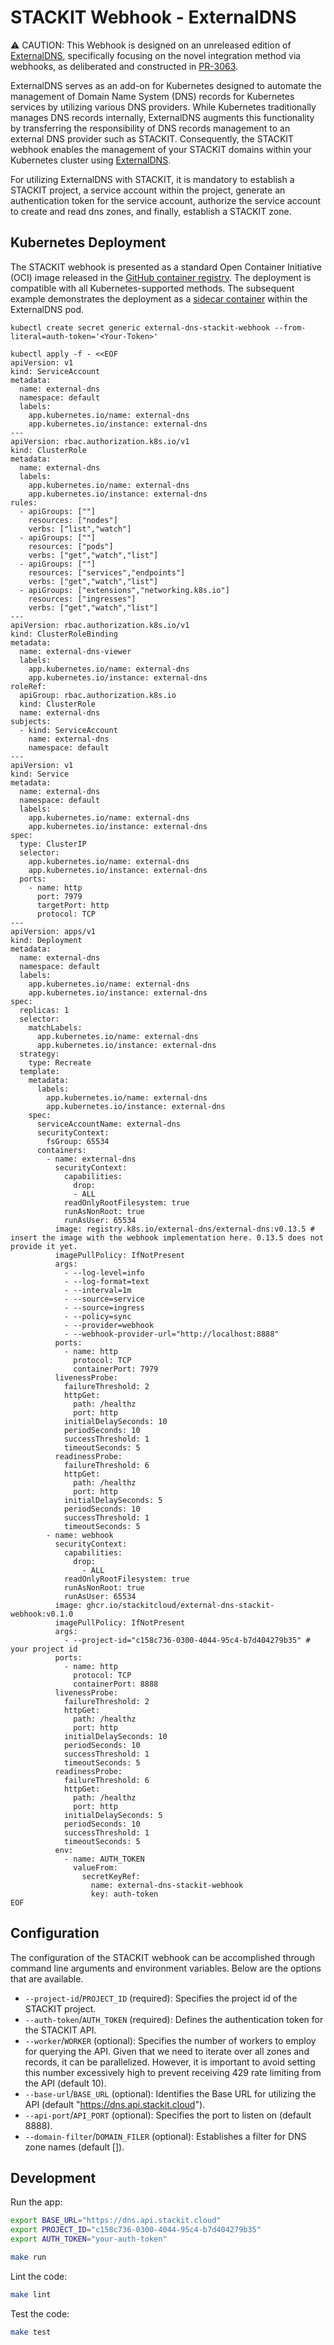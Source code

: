 # STACKIT Webhook - ExternalDNS

⚠️ CAUTION: This Webhook is designed on an unreleased edition of 
[ExternalDNS](https://github.com/kubernetes-sigs/external-dns), specifically focusing on the novel integration 
method via webhooks, as deliberated and constructed 
in [PR-3063](https://github.com/kubernetes-sigs/external-dns/pull/3063).

ExternalDNS serves as an add-on for Kubernetes designed to automate the management of Domain Name System (DNS) 
records for Kubernetes services by utilizing various DNS providers. While Kubernetes traditionally manages DNS 
records internally, ExternalDNS augments this functionality by transferring the responsibility of DNS records 
management to an external DNS provider such as STACKIT. Consequently, the STACKIT webhook enables the management 
of your STACKIT domains within your Kubernetes cluster using 
[ExternalDNS](https://github.com/kubernetes-sigs/external-dns).

For utilizing ExternalDNS with STACKIT, it is mandatory to establish a STACKIT project, a service account 
within the project, generate an authentication token for the service account, authorize the service account 
to create and read dns zones, and finally, establish a STACKIT zone.

## Kubernetes Deployment
The STACKIT webhook is presented as a standard Open Container Initiative (OCI) image released in the 
[GitHub container registry](https://github.com/stackitcloud/external-dns-stackit-webhook/pkgs/container/external-dns-stackit-webhook). 
The deployment is compatible with all Kubernetes-supported methods. The subsequent example 
demonstrates the deployment as a 
[sidecar container](https://kubernetes.io/docs/concepts/workloads/pods/#workload-resources-for-managing-pods) 
within the ExternalDNS pod.

```shell 
kubectl create secret generic external-dns-stackit-webhook --from-literal=auth-token='<Your-Token>'

kubectl apply -f - <<EOF
apiVersion: v1
kind: ServiceAccount
metadata:
  name: external-dns
  namespace: default
  labels:
    app.kubernetes.io/name: external-dns
    app.kubernetes.io/instance: external-dns
---
apiVersion: rbac.authorization.k8s.io/v1
kind: ClusterRole
metadata:
  name: external-dns
  labels:
    app.kubernetes.io/name: external-dns
    app.kubernetes.io/instance: external-dns
rules:
  - apiGroups: [""]
    resources: ["nodes"]
    verbs: ["list","watch"]
  - apiGroups: [""]
    resources: ["pods"]
    verbs: ["get","watch","list"]
  - apiGroups: [""]
    resources: ["services","endpoints"]
    verbs: ["get","watch","list"]
  - apiGroups: ["extensions","networking.k8s.io"]
    resources: ["ingresses"]
    verbs: ["get","watch","list"]
---
apiVersion: rbac.authorization.k8s.io/v1
kind: ClusterRoleBinding
metadata:
  name: external-dns-viewer
  labels:
    app.kubernetes.io/name: external-dns
    app.kubernetes.io/instance: external-dns
roleRef:
  apiGroup: rbac.authorization.k8s.io
  kind: ClusterRole
  name: external-dns
subjects:
  - kind: ServiceAccount
    name: external-dns
    namespace: default
---
apiVersion: v1
kind: Service
metadata:
  name: external-dns
  namespace: default
  labels:
    app.kubernetes.io/name: external-dns
    app.kubernetes.io/instance: external-dns
spec:
  type: ClusterIP
  selector:
    app.kubernetes.io/name: external-dns
    app.kubernetes.io/instance: external-dns
  ports:
    - name: http
      port: 7979
      targetPort: http
      protocol: TCP
---
apiVersion: apps/v1
kind: Deployment
metadata:
  name: external-dns
  namespace: default
  labels:
    app.kubernetes.io/name: external-dns
    app.kubernetes.io/instance: external-dns
spec:
  replicas: 1
  selector:
    matchLabels:
      app.kubernetes.io/name: external-dns
      app.kubernetes.io/instance: external-dns
  strategy:
    type: Recreate
  template:
    metadata:
      labels:
        app.kubernetes.io/name: external-dns
        app.kubernetes.io/instance: external-dns
    spec:
      serviceAccountName: external-dns
      securityContext:
        fsGroup: 65534
      containers:
        - name: external-dns
          securityContext:
            capabilities:
              drop:
              - ALL
            readOnlyRootFilesystem: true
            runAsNonRoot: true
            runAsUser: 65534
          image: registry.k8s.io/external-dns/external-dns:v0.13.5 # insert the image with the webhook implementation here. 0.13.5 does not provide it yet.
          imagePullPolicy: IfNotPresent
          args:
            - --log-level=info
            - --log-format=text
            - --interval=1m
            - --source=service
            - --source=ingress
            - --policy=sync
            - --provider=webhook
            - --webhook-provider-url="http://localhost:8888"
          ports:
            - name: http
              protocol: TCP
              containerPort: 7979
          livenessProbe:
            failureThreshold: 2
            httpGet:
              path: /healthz
              port: http
            initialDelaySeconds: 10
            periodSeconds: 10
            successThreshold: 1
            timeoutSeconds: 5
          readinessProbe:
            failureThreshold: 6
            httpGet:
              path: /healthz
              port: http
            initialDelaySeconds: 5
            periodSeconds: 10
            successThreshold: 1
            timeoutSeconds: 5
        - name: webhook
          securityContext:
            capabilities:
              drop:
                - ALL
            readOnlyRootFilesystem: true
            runAsNonRoot: true
            runAsUser: 65534
          image: ghcr.io/stackitcloud/external-dns-stackit-webhook:v0.1.0
          imagePullPolicy: IfNotPresent
          args:
            - --project-id="c158c736-0300-4044-95c4-b7d404279b35" # your project id
          ports:
            - name: http
              protocol: TCP
              containerPort: 8888
          livenessProbe:
            failureThreshold: 2
            httpGet:
              path: /healthz
              port: http
            initialDelaySeconds: 10
            periodSeconds: 10
            successThreshold: 1
            timeoutSeconds: 5
          readinessProbe:
            failureThreshold: 6
            httpGet:
              path: /healthz
              port: http
            initialDelaySeconds: 5
            periodSeconds: 10
            successThreshold: 1
            timeoutSeconds: 5
          env:
            - name: AUTH_TOKEN
              valueFrom:
                secretKeyRef:
                  name: external-dns-stackit-webhook
                  key: auth-token
EOF
```

## Configuration
The configuration of the STACKIT webhook can be accomplished through command line arguments and environment variables. 
Below are the options that are available.
- `--project-id`/`PROJECT_ID` (required): Specifies the project id of the STACKIT project.
- `--auth-token`/`AUTH_TOKEN` (required): Defines the authentication token for the STACKIT API.
- `--worker`/`WORKER`  (optional): Specifies the number of workers to employ for querying the API. Given that we 
need to iterate over all zones and records, it can be parallelized. However, it is important to avoid 
setting this number excessively high to prevent receiving 429 rate limiting from the API (default 10).
- `--base-url`/`BASE_URL` (optional): Identifies the Base URL for utilizing the API (default "https://dns.api.stackit.cloud").
- `--api-port`/`API_PORT` (optional): Specifies the port to listen on (default 8888).
- `--domain-filter`/`DOMAIN_FILER` (optional): Establishes a filter for DNS zone names (default []).

## Development
Run the app:
```bash
export BASE_URL="https://dns.api.stackit.cloud"
export PROJECT_ID="c158c736-0300-4044-95c4-b7d404279b35"
export AUTH_TOKEN="your-auth-token"

make run
```

Lint the code:
```bash
make lint
```

Test the code:
```bash
make test
```
